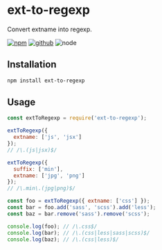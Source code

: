 # ext-to-regexp

Convert extname into regexp.

[![npm][npm-badge]][npm-url]
[![github][github-badge]][github-url]
![node][node-badge]

[npm-url]: https://www.npmjs.com/package/ext-to-regexp
[npm-badge]: https://img.shields.io/npm/v/ext-to-regexp.svg?style=flat-square&logo=npm
[github-url]: https://github.com/best-shot/ext-to-regexp
[github-badge]: https://img.shields.io/npm/l/ext-to-regexp.svg?style=flat-square&colorB=blue&logo=github
[node-badge]: https://img.shields.io/node/v/ext-to-regexp.svg?style=flat-square&colorB=green&logo=node.js

## Installation

```bash
npm install ext-to-regexp
```

## Usage

```cjs
const extToRegexp = require('ext-to-regexp');

extToRegexp({
  extname: ['js', 'jsx']
});
// /\.(js|jsx)$/

extToRegexp({
  suffix: ['min'],
  extname: ['jpg', 'png']
});
// /\.min\.(jpg|png)$/

const foo = extToRegexp({ extname: ['css'] });
const bar = foo.add('sass', 'scss').add('less');
const baz = bar.remove('sass').remove('scss');

console.log(foo); // /\.css$/
console.log(bar); // /\.(css|less|sass|scss)$/
console.log(baz); // /\.(css|less)$/
```
